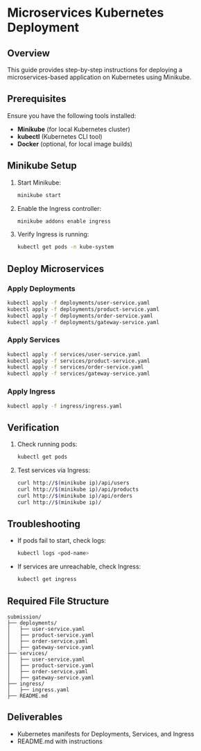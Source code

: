 # Microservices Kubernetes Deployment

## Overview
This guide provides step-by-step instructions for deploying a microservices-based application on Kubernetes using Minikube.

## Prerequisites
Ensure you have the following tools installed:
- **Minikube** (for local Kubernetes cluster)
- **kubectl** (Kubernetes CLI tool)
- **Docker** (optional, for local image builds)

## Minikube Setup
1. Start Minikube:
   ```bash
   minikube start
   ```
2. Enable the Ingress controller:
   ```bash
   minikube addons enable ingress
   ```
3. Verify Ingress is running:
   ```bash
   kubectl get pods -n kube-system
   ```

## Deploy Microservices
### Apply Deployments
```bash
kubectl apply -f deployments/user-service.yaml
kubectl apply -f deployments/product-service.yaml
kubectl apply -f deployments/order-service.yaml
kubectl apply -f deployments/gateway-service.yaml
```

### Apply Services
```bash
kubectl apply -f services/user-service.yaml
kubectl apply -f services/product-service.yaml
kubectl apply -f services/order-service.yaml
kubectl apply -f services/gateway-service.yaml
```

### Apply Ingress
```bash
kubectl apply -f ingress/ingress.yaml
```

## Verification
1. Check running pods:
   ```bash
   kubectl get pods
   ```
2. Test services via Ingress:
   ```bash
   curl http://$(minikube ip)/api/users
   curl http://$(minikube ip)/api/products
   curl http://$(minikube ip)/api/orders
   curl http://$(minikube ip)/
   ```

## Troubleshooting
- If pods fail to start, check logs:
  ```bash
  kubectl logs <pod-name>
  ```
- If services are unreachable, check Ingress:
  ```bash
  kubectl get ingress
  ```

## Required File Structure
```
submission/
├── deployments/
│   ├── user-service.yaml
│   ├── product-service.yaml
│   ├── order-service.yaml
│   ├── gateway-service.yaml
├── services/
│   ├── user-service.yaml
│   ├── product-service.yaml
│   ├── order-service.yaml
│   ├── gateway-service.yaml
├── ingress/
│   ├── ingress.yaml
├── README.md
```

## Deliverables
- Kubernetes manifests for Deployments, Services, and Ingress
- README.md with instructions
